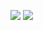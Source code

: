 ![](https://img.shields.io/badge/BoyFriend-NotFound-Red.svg)
![](https://img.shields.io/badge/lisense-MIT-Black.svg)